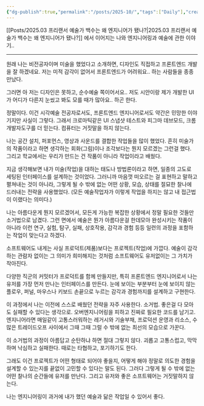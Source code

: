 ```yaml
---
{"dg-publish":true,"permalink":"/posts/2025-10/","tags":["Daily"],"created":"2025-10-22","updated":"2025-10-22"}
---
```


[[Posts/2025.03 프리랜서 예술가 백수는 왜 엔지니어가 됐나?\|2025.03 프리랜서 예술가 백수는 왜 엔지니어가 됐나?]] 에서 이어지는 나와 엔지니어링과 예술에 관한 이야기..

---

원래 나는 비전공자이며 미술을 했었다고 소개하면, 디자인도 직접하고 프론트엔드 개발을 잘 하겠네요. 저는 미적 감각이 없어서 프론트엔드가 어려워요.. 하는 사람들을 종종 만났다. 

그러면 아 저는 디자인은 못하고, 순수예술 쪽이어서요.. 저도 시안이랑 제가 개발한 UI가 어디가 다른지 눈씼고 봐도 모를 때가 많아요.. 하곤 한다.

정말이다. 이건 시각예술 전공자로서도, 프론트엔드 엔지니어로서도 약간은 민망한 이야기지만 사실이 그렇다. 그래서 크로마틱같은 UI 스냅샷 테스트와 피그마 데브모드, 크롬 개발자도구를 더 믿는다. 컴퓨터는 거짓말을 하지 않는다. 

나는 공간 설치, 퍼포먼스, 영상과 사운드를 결합한 작업들을 많이 했었다. 흔히 미술가의 작품이라고 하면 생각하는 회화(그림)이나 조각보다는 뭔지 모르겠는 그런걸 했다. 그리고 학교에서는 우리가 만드는 건 작품이 아니라 작업이라고 배웠다.

지금 생각해보면 내가 미술(작업)을 대하는 태도나 방법론이라고 하면, 일종의 고도로 세팅된 인터페이스를 설계하는 것이었다. 그러니까 마음껏 떠오르는 걸 표현하고 말하고 펼쳐내는 것이 아니라, 그렇게 될 수 밖에 없는 어떤 상황, 모습, 상태를 절묘한 찰나에 드러내는 전략을 사용했었다. (모든 예술작업자가 이렇게 작업을 하지는 않고 내 접근법이 이랬다는 의미다.)

나는 아름다운게 뭔지 모르겠어서, 모든게 가능한 복잡한 상황에서 정말 필요한 것들만 소거법으로 남겼다. 그런 면에서 예술은 뭔가 아름다운걸 한데모아 완성시키는 작품이 아니라 이런 연구, 실험, 탐구, 실패, 상호작용, 감각과 경험 등등 일련의 과정을 포함하는 작업이 맞는다고 하겠다.

소프트웨어도 내게는 사실 프로덕트(제품)보다는 프로젝트(작업)에 가깝다. 예술이 감각하는 관람자 없이는 그 의미가 희미해지는 것처럼 소프트웨어도 유저없이는 그 가치가 작아진다. 

다양한 직군의 커밋터가 프로덕트를 함께 만들지만, 특히 프론트엔드 엔지니어로서 나는 유저를 가장 먼저 만나는 인터페이스를 만든다. 눈에 보이는 부분부터 눈에 보이지 않는 플로우, 퍼널, 마우스나 키보드 손끝으로 누르는 감각과 경험까지를 설계하고 구현한다. 

이 과정에서 나는 이전에 스스로 배웠던 전략을 자주 사용한다. 소거법. 좋은걸 다 모아도 실패할 수 있다는 생각으로. 오버엔지니어링을 피하고 진짜로 필요한 코드를 남기고. 엔지니어라면 매일같이 고통스러워하는 레거시와 기술부채, 프로덕션 운영과 리소스, 수많은 트레이드오프 사이에서 그때 그때 그럴 수 밖에 없는 최선의 모습으로 가꾼다. 

이 소거법의 과정이 아름답고 순탄하냐 하면 절대 그렇지 않다. 괴롭고 고통스럽고, 막막하며 낙심하고 실패한다. 때로는 타협하고, 포기하기도 한다.

그래도 이건 프로젝트가 어떤 형태로 되어야 좋을지, 어떻게 해야 정말로 의도한 경험을 설계할 수 있는지를 끝없이 고민할 수 있다는 말도 된다. 그러다 그렇게 될 수 밖에 없는 어떤 찰나의 순간들에 유저를 만난다. 그리고 유저와 좋은 소프트웨어는 거짓말하지 않는다. 

나는 엔지니어링이 과거에 내가 했던 예술과 닮은 작업일 수 있어서 좋다.



